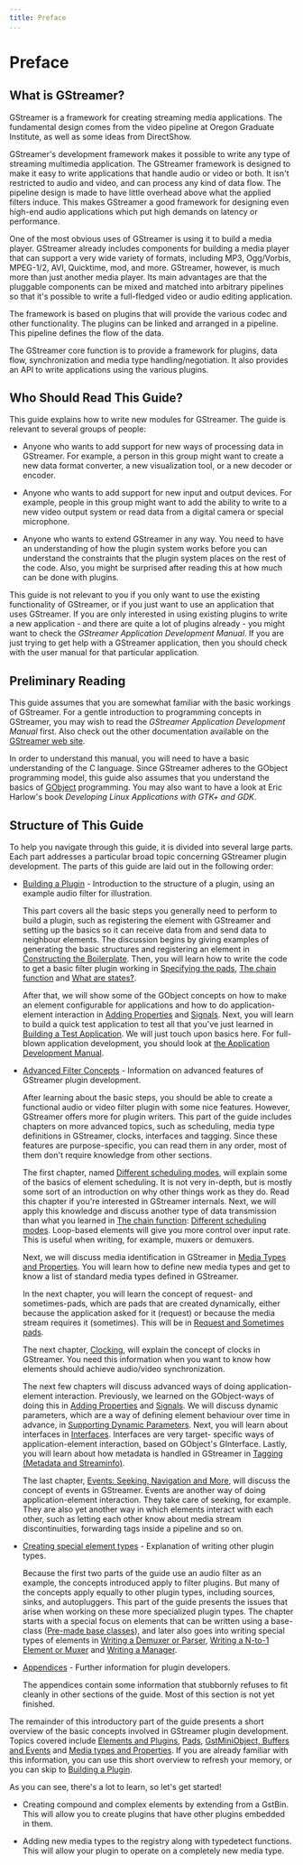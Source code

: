 ```yaml
---
title: Preface
...
```


# Preface

## What is GStreamer?

GStreamer is a framework for creating streaming media applications. The
fundamental design comes from the video pipeline at Oregon Graduate
Institute, as well as some ideas from DirectShow.

GStreamer's development framework makes it possible to write any type of
streaming multimedia application. The GStreamer framework is designed to
make it easy to write applications that handle audio or video or both.
It isn't restricted to audio and video, and can process any kind of data
flow. The pipeline design is made to have little overhead above what the
applied filters induce. This makes GStreamer a good framework for
designing even high-end audio applications which put high demands on
latency or performance.

One of the most obvious uses of GStreamer is using it to build a media
player. GStreamer already includes components for building a media
player that can support a very wide variety of formats, including MP3,
Ogg/Vorbis, MPEG-1/2, AVI, Quicktime, mod, and more. GStreamer, however,
is much more than just another media player. Its main advantages are
that the pluggable components can be mixed and matched into arbitrary
pipelines so that it's possible to write a full-fledged video or audio
editing application.

The framework is based on plugins that will provide the various codec
and other functionality. The plugins can be linked and arranged in a
pipeline. This pipeline defines the flow of the data.

The GStreamer core function is to provide a framework for plugins, data
flow, synchronization and media type handling/negotiation. It also
provides an API to write applications using the various plugins.

## Who Should Read This Guide?

This guide explains how to write new modules for GStreamer. The guide is
relevant to several groups of people:

  - Anyone who wants to add support for new ways of processing data in
    GStreamer. For example, a person in this group might want to create
    a new data format converter, a new visualization tool, or a new
    decoder or encoder.

  - Anyone who wants to add support for new input and output devices.
    For example, people in this group might want to add the ability to
    write to a new video output system or read data from a digital
    camera or special microphone.

  - Anyone who wants to extend GStreamer in any way. You need to have an
    understanding of how the plugin system works before you can
    understand the constraints that the plugin system places on the rest
    of the code. Also, you might be surprised after reading this at how
    much can be done with plugins.

This guide is not relevant to you if you only want to use the existing
functionality of GStreamer, or if you just want to use an application
that uses GStreamer. If you are only interested in using existing
plugins to write a new application - and there are quite a lot of
plugins already - you might want to check the *GStreamer Application
Development Manual*. If you are just trying to get help with a GStreamer
application, then you should check with the user manual for that
particular application.

## Preliminary Reading

This guide assumes that you are somewhat familiar with the basic
workings of GStreamer. For a gentle introduction to programming concepts
in GStreamer, you may wish to read the *GStreamer Application
Development Manual* first. Also check out the other documentation
available on the [GStreamer web
site](http://gstreamer.freedesktop.org/documentation/).

In order to understand this manual, you will need to have a basic
understanding of the C language. Since GStreamer adheres to the GObject
programming model, this guide also assumes that you understand the
basics of [GObject](http://developer.gnome.org/gobject/stable/pt01.html)
programming. You may also want to have a look at Eric Harlow's book
*Developing Linux Applications with GTK+ and GDK*.

## Structure of This Guide

To help you navigate through this guide, it is divided into several
large parts. Each part addresses a particular broad topic concerning
GStreamer plugin development. The parts of this guide are laid out in
the following order:

  - [Building a Plugin][building] - Introduction to the
    structure of a plugin, using an example audio filter for
    illustration.

    This part covers all the basic steps you generally need to perform
    to build a plugin, such as registering the element with GStreamer
    and setting up the basics so it can receive data from and send data
    to neighbour elements. The discussion begins by giving examples of
    generating the basic structures and registering an element in
    [Constructing the Boilerplate][boilerplate]. Then,
    you will learn how to write the code to get a basic filter plugin
    working in [Specifying the pads][pads], [The chain function][chainfunc]
    and [What are states?][states].

    After that, we will show some of the GObject concepts on how to make
    an element configurable for applications and how to do
    application-element interaction in [Adding
    Properties][properties] and [Signals][signals]. Next, you will learn to
    build a quick test application to test all that you've just learned
    in [Building a Test Application][testapp]. We
    will just touch upon basics here. For full-blown application
    development, you should look at [the Application Development
    Manual](application-development/index.md).

  - [Advanced Filter Concepts][advanced] - Information on
    advanced features of GStreamer plugin development.

    After learning about the basic steps, you should be able to create a
    functional audio or video filter plugin with some nice features.
    However, GStreamer offers more for plugin writers. This part of the
    guide includes chapters on more advanced topics, such as scheduling,
    media type definitions in GStreamer, clocks, interfaces and tagging.
    Since these features are purpose-specific, you can read them in any
    order, most of them don't require knowledge from other sections.

    The first chapter, named [Different scheduling
    modes][scheduling], will explain some of the basics of
    element scheduling. It is not very in-depth, but is mostly some sort
    of an introduction on why other things work as they do. Read this
    chapter if you're interested in GStreamer internals. Next, we will
    apply this knowledge and discuss another type of data transmission
    than what you learned in [The chain function][chainfunc]: [Different
    scheduling modes][scheduling]. Loop-based elements will give you
    more control over input rate. This is useful when writing, for
    example, muxers or demuxers.

    Next, we will discuss media identification in GStreamer in [Media Types
    and Properties][media-types]. You will learn how to
    define new media types and get to know a list of standard media
    types defined in GStreamer.

    In the next chapter, you will learn the concept of request- and
    sometimes-pads, which are pads that are created dynamically, either
    because the application asked for it (request) or because the media
    stream requires it (sometimes). This will be in [Request and
    Sometimes pads][request-pads].

    The next chapter, [Clocking][clocks], will
    explain the concept of clocks in GStreamer. You need this
    information when you want to know how elements should achieve
    audio/video synchronization.

    The next few chapters will discuss advanced ways of doing
    application-element interaction. Previously, we learned on the
    GObject-ways of doing this in [Adding Properties][properties] and
    [Signals][signals]. We will discuss dynamic
    parameters, which are a way of defining element behaviour over time
    in advance, in [Supporting Dynamic Parameters][dynamic-params].
    Next, you will learn about interfaces in [Interfaces][interfaces].
    Interfaces are very target- specific ways of application-element
    interaction, based on GObject's GInterface. Lastly, you will learn about
    how metadata is handled in GStreamer in [Tagging (Metadata and
    Streaminfo)][tagging].

    The last chapter, [Events: Seeking, Navigation and More][events], will
    discuss the concept of events in GStreamer. Events are another way of
    doing application-element interaction. They take care of seeking, for
    example. They are also yet another way in which elements
    interact with each other, such as letting each other know about
    media stream discontinuities, forwarding tags inside a pipeline and
    so on.

  - [Creating special element types][element-types] - Explanation of
    writing other plugin types.

    Because the first two parts of the guide use an audio filter as an
    example, the concepts introduced apply to filter plugins. But many
    of the concepts apply equally to other plugin types, including
    sources, sinks, and autopluggers. This part of the guide presents
    the issues that arise when working on these more specialized plugin
    types. The chapter starts with a special focus on elements that can
    be written using a base-class ([Pre-made base classes][base-classes]),
    and later also goes into writing special types of elements in [Writing a
    Demuxer or Parser][one-to-n], [Writing a N-to-1 Element or Muxer][n-to-one]
    and [Writing a Manager][manager].

  - [Appendices][appendix] - Further information for plugin developers.

    The appendices contain some information that stubbornly refuses to
    fit cleanly in other sections of the guide. Most of this section is
    not yet finished.

The remainder of this introductory part of the guide presents a short
overview of the basic concepts involved in GStreamer plugin development.
Topics covered include [Elements and Plugins][intro-elements],
[Pads][intro-pads], [GstMiniObject, Buffers and Events][intro-miniobjects]
and [Media types and Properties][intro-mediatypes]. If you are already
familiar with this information, you can use this short overview to
refresh your memory, or you can skip to [Building a Plugin][building].

As you can see, there's a lot to learn, so let's get started\!

  - Creating compound and complex elements by extending from a GstBin.
    This will allow you to create plugins that have other plugins
    embedded in them.

  - Adding new media types to the registry along with typedetect
    functions. This will allow your plugin to operate on a completely
    new media type.

[building]: plugin-development/basics/index.md
[boilerplate]: plugin-development/basics/boiler.md
[pads]: plugin-development/basics/pads.md
[chainfunc]: plugin-development/basics/chainfn.md
[states]: plugin-development/basics/states.md
[properties]: plugin-development/basics/args.md
[signals]: plugin-development/basics/signals.md
[testapp]: plugin-development/basics/testapp.md
[advanced]: plugin-development/advanced/index.md
[scheduling]: plugin-development/advanced/scheduling.md
[media-types]: plugin-development/advanced/media-types.md
[request-pads]: plugin-development/advanced/request.md
[clocks]: plugin-development/advanced/clock.md
[dynamic-params]: plugin-development/advanced/dparams.md
[interfaces]: plugin-development/advanced/interfaces.md
[tagging]: plugin-development/advanced/tagging.md
[events]: plugin-development/advanced/events.md
[element-types]: plugin-development/element-types/index.md
[base-classes]: plugin-development/element-types/base-classes.md
[one-to-n]: plugin-development/element-types/one-to-n.md
[n-to-one]: plugin-development/element-types/n-to-one.md
[manager]: plugin-development/element-types/manager.md
[appendix]: plugin-development/appendix/index.md
[intro-elements]: plugin-development/introduction/basics.md#elements-and-plugins
[intro-pads]: plugin-development/introduction/basics.md#pads
[intro-miniobjects]: plugin-development/introduction/basics.md#gstminiobject-buffers-and-events
[intro-mediatypes]: plugin-development/introduction/basics.md#media-types-and-properties
